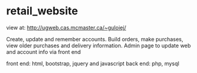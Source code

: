 # retail_website
view at:
  http://ugweb.cas.mcmaster.ca/~guloiej/
  
Create, update and remember accounts.
Build orders, make purchases, view older purchases and delivery information.
Admin page to update web and account info via front end

front end: html, bootstrap, jquery and javascript
back end:  php, mysql
